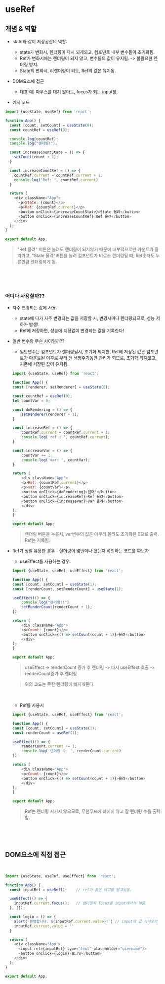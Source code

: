 # useRef 





## 개념 & 역할

* state와 같이 저장공간의 역할.
    - state가 변화시, 렌더링이 다시 되게되고, 컴포넌트 내부 변수들이 초기화됨.
    - Ref가 변화시에는 렌더링이 되지 않고, 변수들의 값이 유지됨. -> 불필요한 렌더링 방지.
    - State의 변화시, 리렌더링이 되도, Ref의 값은 유지됨.

* DOM요소에 접근
    - 대표 예) 마우스를 대지 않아도, focus가 되는 input창.


* 예시 코드

```js
import {useState, useRef} from 'react';

function App() {
  const [count, setCount] = useState(0);
  const countRef = useRef(0);

  console.log(countRef);
  console.log("렌더링!");

  const increaseCountState = () => {
    setCount(count + 1);
  }

  const increaseCountRef = () => {
    countRef.current = countRef.current + 1;
    console.log("Ref: ", countRef.current)
  }

  return (
    <div className="App">
      <p>State: {count}</p>
      <p>Ref: {countRef.current}</p>
      <button onClick={increaseCountState}>State 올려</button>
      <button onClick={increaseCountRef}>Ref 올려</button>
    </div>
  );
}

export default App;

```

> "Ref 올려" 버튼은 눌려도 렌더링이 되지않기 때문에 내부적으로만 카운트가 올라가고, "State 올려"버튼을 눌려 컴포넌트가 비로소 렌더링될 때, Ref숫자도 누른만큼 렌더링되게 됨.


<br>
<br>
<br>


### 어디다 사용할까??

* 자주 변경되는 값에 사용.
    - state에 다가 자주 변경되는 값을 저장할 시, 변경시마다 렌더링되므로, 성능 저하가 발생!.
    - Ref에 저장하면, 성능에 지장없이 변경되는 값을 기록한다!


* 일반 변수랑 무슨 차이일까??
    - 일반변수는 컴포넌트가 렌더링될시, 초기화 되지만, Ref에 저장된 값은 컴포넌트가 마운트된 이후로 부터 전 생명주기동안 관리가 되므로, 초기화 되지않고, 기존에 저장된 값이 유지됨.

    ```js
    import {useState, useRef} from 'react';

    function App() {
    const [renderer, setRenderer] = useState(0);

    const countRef = useRef(0);
    let countVar = 0;

    const doRendering = () => {
        setRenderer(renderer + 1);
    }

    const increaseRef = () => {
        countRef.current = countRef.current + 1;
        console.log('ref : ', countRef.current);
    }

    const increaseVar = () => {
        countVar += 1;
        console.log('var: ', countVar);
    }

    return (
        <div className="App">
        <p>Ref: {countRef.current}</p>
        <p>Var: {countVar}</p>
        <button onClick={doRendering}>렌더!</button>
        <button onClick={increaseRef}>Ref 올려</button>
        <button onClick={increaseVar}>Var 올려</button>
        </div>
    );
    }

    export default App;
    ```
    > 렌더링 버튼을 누를시, var변수의 값은 아무리 올려도 초기화된 0으로 출력. Ref는 기록됨.



* Ref가 정말 유용한 경우 - 렌더링이 몇번이나 됬는지 확인하는 코드를 짜보자

    - useEffect를 사용하는 경우.

    ```js
    import {useState, useRef, useEffect} from 'react';

    function App() {
    const [count, setCount] = useState(1);
    const [renderCount, setRenderCount] = useState(1);

    useEffect(() => {
        console.log("렌더링!!")
        setRenderCount(renderCount + 1);
    })

    return (
        <div className="App">
        <p>Count: {count}</p>
        <button onClick={() => setCount(count + 1)}>올려</button>
        </div>
    );
    }

    export default App;

    ```
    > useEffect -> renderCount 증가 후 렌더링 -> 다시 useEffect 호출 -> renderCount증가 후 렌더링

    > 위의 코드는 무한 렌더링에 빠지게된다.


    <Br>
    <Br>

    - Ref를 사용시

    ```js
    import {useState, useRef, useEffect} from 'react';

    function App() {
    const [count, setCount] = useState(1);
    const renderCount = useRef(1);

    useEffect(() => {
        renderCount.current += 1;
        console.log('렌더링 수: ', renderCount.current)
    })

    return (
        <div className="App">
        <p>Count: {count}</p>
        <button onClick={() => setCount(count + 1)}>올려</button>
        </div>
    );
    }

    export default App;
    ```

    > Ref는 렌더링 시키지 않으므로, 무한루프에 빠지지 않고 잘 렌더링 수를 출력함.


<br>
<br>
<br>


## DOM요소에 직접 접근

<br>

```js
import {useState, useRef, useEffect} from 'react';

function App() {
  const inputRef = useRef();    // ref가 붙은 태그를 담고있음.

  useEffect(() => {
    inputRef.current.focus();   // 렌더링시 focus를 input에다가 해줌
  }, []);

  const login = () => {
    alert(`환영합니다. ${inputRef.current.value}!`) // input의 값 가져오기
    inputRef.current.value = ''
  }

  return (
    <div className="App">
      <input ref={inputRef} type="text" placeholder="username"/>
      <button onClick={login}>로그인</button>
    </div>
  );
}

export default App;

```
